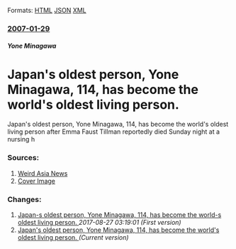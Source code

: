 
Formats: [HTML](/news/2007/01/29/japanas-oldest-person-yone-minagawa-114-has-become-the-worldas-oldest-living-person.html)  [JSON](/news/2007/01/29/japanas-oldest-person-yone-minagawa-114-has-become-the-worldas-oldest-living-person.json)  [XML](/news/2007/01/29/japanas-oldest-person-yone-minagawa-114-has-become-the-worldas-oldest-living-person.xml)  

### [2007-01-29](/news/2007/01/29/index.md)

##### Yone Minagawa
#  Japan's oldest person, Yone Minagawa, 114, has become the world's oldest living person. 

Japan&#039;s oldest person, Yone Minagawa, 114, has become the world&#039;s oldest living person after Emma Faust Tillman reportedly died Sunday night at a nursing h


### Sources:

1. [Weird Asia News](http://www.weirdasianews.com/2007/01/30/japans-yone-minagawa-oldest-person/)
1. [Cover Image](http://www.weirdasianews.com/wp-content/uploads/2009/03/oldest-women.jpg)

### Changes:

1. [ Japan-s oldest person, Yone Minagawa, 114, has become the world-s oldest living person. ](/news/2007/01/29/japan-s-oldest-person-yone-minagawa-114-has-become-the-world-s-oldest-living-person.md) _2017-08-27 03:19:01 (First version)_
1. [ Japan's oldest person, Yone Minagawa, 114, has become the world's oldest living person. ](/news/2007/01/29/japanas-oldest-person-yone-minagawa-114-has-become-the-worldas-oldest-living-person.md) _(Current version)_
